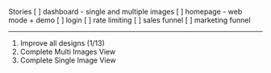 Stories
[ ] dashboard - single and multiple images
[ ] homepage - web mode + demo
[ ] login
[ ] rate limiting
[ ] sales funnel
[ ] marketing funnel

---

1.  Improve all designs (1/13)
2.  Complete Multi Images View
3.  Complete Single Image View
